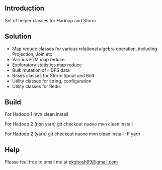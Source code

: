 ## Introduction
Set of helper classes for Hadoop and Storm

## Solution
* Map reduce classes for various relational algebra operation, including Projection, Join etc
* Various ETM map reduce
* Exploratory statistics map reduce
* Bulk mutation of HDFS data
* Bases classes for Storm Spout and Bolt
* Utility classes for string, configuration
* Utility classes for Redis

## Build
For Hadoop 1
mvn clean install

For Hadoop 2 (non yarn)
git checkout nuovo
mvn clean install

For Hadoop 2 (yarn)
git checkout nuovo
mvn clean install -P yarn

## Help
Please feel free to email me at pkghosh99@gmail.com

